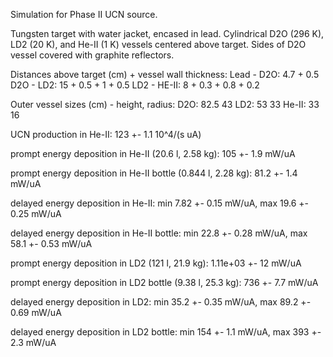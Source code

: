 Simulation for Phase II UCN source.

Tungsten target with water jacket, encased in lead.
Cylindrical D2O (296 K), LD2 (20 K), and He-II (1 K) vessels centered above target.
Sides of D2O vessel covered with graphite reflectors.

Distances above target (cm) + vessel wall thickness:
Lead - D2O: 4.7 + 0.5
D2O - LD2: 15 + 0.5 + 1 + 0.5
LD2 - HE-II: 8 + 0.3 + 0.8 + 0.2

Outer vessel sizes (cm) - height, radius:
D2O: 82.5 43
LD2: 53 33
He-II: 33 16

UCN production in He-II:
123 +- 1.1 10^4/(s uA)

prompt energy deposition in He-II (20.6 l, 2.58 kg):
105 +- 1.9 mW/uA

prompt energy deposition in He-II bottle (0.844 l, 2.28 kg):
81.2 +- 1.4 mW/uA

delayed energy deposition in He-II:
min 7.82 +- 0.15 mW/uA, max 19.6 +- 0.25 mW/uA

delayed energy deposition in He-II bottle:
min 22.8 +- 0.28 mW/uA, max 58.1 +- 0.53 mW/uA

prompt energy deposition in LD2 (121 l, 21.9 kg):
1.11e+03 +- 12 mW/uA

prompt energy deposition in LD2 bottle (9.38 l, 25.3 kg):
736 +- 7.7 mW/uA

delayed energy deposition in LD2:
min 35.2 +- 0.35 mW/uA, max 89.2 +- 0.69 mW/uA

delayed energy deposition in LD2 bottle:
min 154 +- 1.1 mW/uA, max 393 +- 2.3 mW/uA

